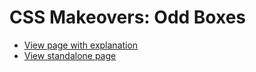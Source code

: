 # CSS Makeovers: Odd Boxes

* [View page with explanation](https://www.cssmakeovers.com/patterns/odd-boxes/)
* [View standalone page](https://www.cssmakeovers.com/patterns/odd-boxes/standalone.html)
